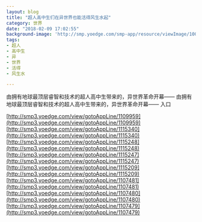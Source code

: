 ```yaml
---
layout: blog
title: "超人高中生们在异世界也能活得风生水起"
category: 世界
date: "2018-02-09 17:02:55"
background-image: 'http://smp.yoedge.com/smp-app/resource/viewImage/1001728appline.png'
tags:
- 超人
- 高中生
- 异
- 世界
- 活得
- 风生水

---
```

由拥有地球最顶层睿智和技术的超人高中生带来的，异世界革命开幕——
由拥有地球最顶层睿智和技术的超人高中生带来的，异世界革命开幕——
入口

[http://smp3.yoedge.com/view/gotoAppLine/1109959](http://smp3.yoedge.com/view/gotoAppLine/1109959)
[http://smp3.yoedge.com/view/gotoAppLine/1115340](http://smp3.yoedge.com/view/gotoAppLine/1115340)
[http://smp3.yoedge.com/view/gotoAppLine/1115248](http://smp3.yoedge.com/view/gotoAppLine/1115248)
[http://smp3.yoedge.com/view/gotoAppLine/1115247](http://smp3.yoedge.com/view/gotoAppLine/1115247)
[http://smp3.yoedge.com/view/gotoAppLine/1115209](http://smp3.yoedge.com/view/gotoAppLine/1115209)
[http://smp3.yoedge.com/view/gotoAppLine/1107481](http://smp3.yoedge.com/view/gotoAppLine/1107481)
[http://smp3.yoedge.com/view/gotoAppLine/1107480](http://smp3.yoedge.com/view/gotoAppLine/1107480)
[http://smp3.yoedge.com/view/gotoAppLine/1107479](http://smp3.yoedge.com/view/gotoAppLine/1107479)

        

